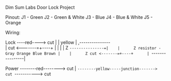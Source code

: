 Dim Sum Labs Door Lock Project


Pinout:
J1 - Green
J2 - Green & White
J3 - Blue
J4 - Blue & White
J5 - Orange


Wiring:


Lock ----red----> cut
  |
  | yellow
  |            ,---------------\
  |   cut <-------=+----+      |
  |                |    |      Z
  `---------------=|    |      Z resistor - Gray Orange Blue Brown
                   |    |      Z
      cut <-------=+----+      |
              `----------------|

Power --------red--------> cut
  |
  `--------yellow-----junction-------> cut
                         `-----------> cut